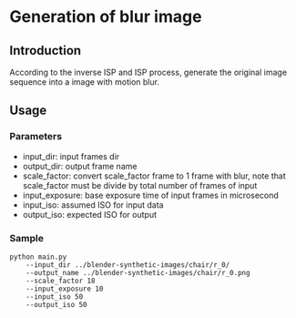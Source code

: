 # Generation of blur image

## Introduction

According to the inverse ISP and ISP process, generate the original image sequence into a image with motion blur.

## Usage

### Parameters

* input_dir: input frames dir
* output_dir: output frame name
* scale_factor: convert scale_factor frame to 1 frame with blur, note that scale_factor must be divide by total number of frames of input
* input_exposure: base exposure time of input frames in microsecond
* input_iso: assumed ISO for input data
* output_iso: expected ISO for output

### Sample

```
python main.py 
    --input_dir ../blender-synthetic-images/chair/r_0/
    --output_name ../blender-synthetic-images/chair/r_0.png
    --scale_factor 18
    --input_exposure 10
    --input_iso 50
    --output_iso 50
```

